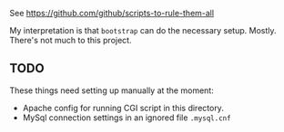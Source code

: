 See https://github.com/github/scripts-to-rule-them-all

My interpretation is that `bootstrap` can do the necessary setup. Mostly. There's not much to this project.

## TODO
These things need setting up manually at the moment:
* Apache config for running CGI script in this directory.
* MySql connection settings in an ignored file `.mysql.cnf`
